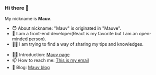 ### Hi there 👋
My nickname is **Mauv**.
<br />
- 😈 About nickname: "Mauv" is originated in "Mauve".
- 🌈 I am a front-end developer(React is my favorite but I am an open-minded person).
- 💪🏼 I am trying to find a way of sharing my tips and knowledges.
<br /><br />
- 👋🏼 Introduction: [Mauv page](https://mauv-page.vercel.app)
- 📫 How to reach me: <a href="mailto:mauvpark@gmail.com">This is my email</a>
- 💬 Blog: [Mauv blog](https://mauvpark.github.io)

<!--
**Mauv-hub/Mauv-hub** is a ✨ _special_ ✨ repository because its `README.md` (this file) appears on your GitHub profile.

Here are some ideas to get you started:

- 🔭 I’m currently working on ...
- 🌱 I’m currently learning ...
- 👯 I’m looking to collaborate on ...
- 🤔 I’m looking for help with ...
- 💬 Ask me about ...
- 📫 How to reach me: ...
- 😄 Pronouns: ...
- ⚡ Fun fact: ...
-->
